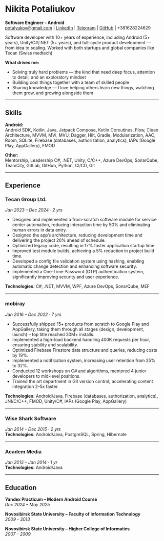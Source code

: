 # Nikita Potaliukov  
**Software Engineer - Android**  
[potalyukov@gmail.com](mailto:potalyukov@gmail.com) | [LinkedIn](#) | [Telegram](#) | [GitHub](#) | +381628224629  


Software developer with 10+ years of experience, including Android (5+ years), Unity/C#/.NET (5+ years), and full-cycle product development — from idea to scaling. Worked with both startups and global companies like Tecan (Swiss medtech) 

**What drives me:**
- Solving truly hard problems — the kind that need deep focus, attention to detail, and an exploratory mindset
- Building cool things together with a team of skilled people
- Sharing knowledge — I love helping others learn new things, watching them grow, and growing alongside them

---

## Skills  

**Android:**  
Android SDK, Kotlin, Java, Jetpack Compose, Kotlin Coroutines, Flow, Clean Architecture, MVVM, MVI, MVU, Dagger, Hilt, Gradle, Modularization, AAC, Room, SQLite, Firebase (databases, authorization, analytics), IAPs (Google Play, AppGallery), FMOD  

**Other:**  
Mentorship, Leadership
C#, .NET, Unity, C/C++, Azure DevOps, SonarQube, TeamCity, GitLab, GitHub, Python, CI/CD, Git

---

## Experience  

### Tecan Group Ltd.  
*Jan 2023 – Dec 2024 · 2 yrs*  
- Designed and implemented a from-scratch software module for service center automation, reducing interaction time by 50% and eliminating human errors in data entry.  
- Designed the app’s architecture, reducing development time and delivering the project 20% ahead of schedule.  
- Optimized legacy code, resulting in 17% faster application startup time.  
- Improved test module builds, achieving a 5% reduction in project build time.  
- Developed a config file validation system using hashing, enabling automatic change detection and enhancing software security.  
- Implemented a One-Time Password (OTP) authentication system, significantly improving security and user experience.  

**Technologies:** C#, .NET, MVVM, WPF, Azure DevOps, SonarQube, MEF  

---

### mobiray  
*Jan 2016 – Dec 2022 · 7 yrs*  
- Successfully shipped 15+ products from scratch to Google Play and AppGallery, taking them through all stages (design, development, launch) – top title reached 30M+ installs.  
- Implemented a high-load backend handling 400K requests per hour, ensuring stability and scalability.  
- Optimized Firebase Firestore data structure and queries, reducing costs by 19%.  
- Implemented a notification system, increasing user retention from 25% to 32%.  
- Conducted 12 workshops on C# and algorithms, mentored 4 junior developers to mid-level positions.  
- Trained the art department in Git version control, accelerating content integration 2–5x faster.  

**Technologies:** Android/Java, Firebase (databases, authorization, analytics), JNI/C/C++, FMOD, Unity/C#, IAPs (Google Play, AppGallery)  

---

### Wise Shark Software  
*Jan 2014 – Dec 2015 · 2 yrs*  
**Technologies:** Android/Java, PostgreSQL, Spring, Hibernate  

---

### Academ Media  
*Jan 2013 – Jan 2014 · 1 yr*  
**Technologies:** Android/Java  

---

## Education  

**Yandex Practicum – Modern Android Course**  
*Dec 2024 – May 2025*  

**Novosibirsk State University – Faculty of Information Technology**  
*2009 – 2013*

**Novosibirsk State University – Higher College of Informatics**  
*2007 – 2009*